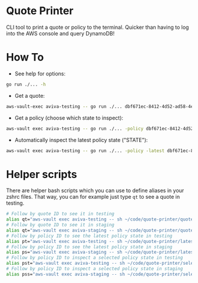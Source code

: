 # Quote Printer

CLI tool to print a quote or policy to the terminal. Quicker than having to log into the AWS console and query DynamoDB!

# How To

- See help for options:

```sh
go run ./... -h
```

- Get a quote:

```sh
aws-vault-exec aviva-testing -- go run ./... dbf671ec-8412-4d52-ad58-4e65c4700dbc
```

- Get a policy (choose which state to inspect):

```sh
aws-vault exec aviva-testing -- go run ./... -policy dbf671ec-8412-4d52-ad58-4e65c4700dbc
```

- Automatically inspect the latest policy state ("STATE"):

```sh
aws-vault exec aviva-testing -- go run ./... -policy -latest dbf671ec-8412-4d52-ad58-4e65c4700dbc
```

# Helper scripts

There are helper bash scripts which you can use to define aliases in your zshrc files. That way, you can for example just type `qt` to see a quote in testing.

```sh
# Follow by quote ID to see it in testing
alias qt="aws-vault exec aviva-testing -- sh ~/code/quote-printer/quote.sh"
# Follow by quote ID to see it in staging
alias qt="aws-vault exec aviva-staging -- sh ~/code/quote-printer/quote.sh"
# Follow by policy ID to see the latest policy state in testing
alias pt="aws-vault exec aviva-testing -- sh ~/code/quote-printer/latest_policy.sh"
# Follow by policy ID to see the latest policy state in staging
alias ps="aws-vault exec aviva-staging -- sh ~/code/quote-printer/latest_policy.sh"
# Follow by policy ID to inspect a selected policy state in testing
alias pst="aws-vault exec aviva-testing -- sh ~/code/quote-printer/select_policy.sh"
# Follow by policy ID to inspect a selected policy state in staging
alias pss="aws-vault exec aviva-staging -- sh ~/code/quote-printer/select_policy.sh"
```
